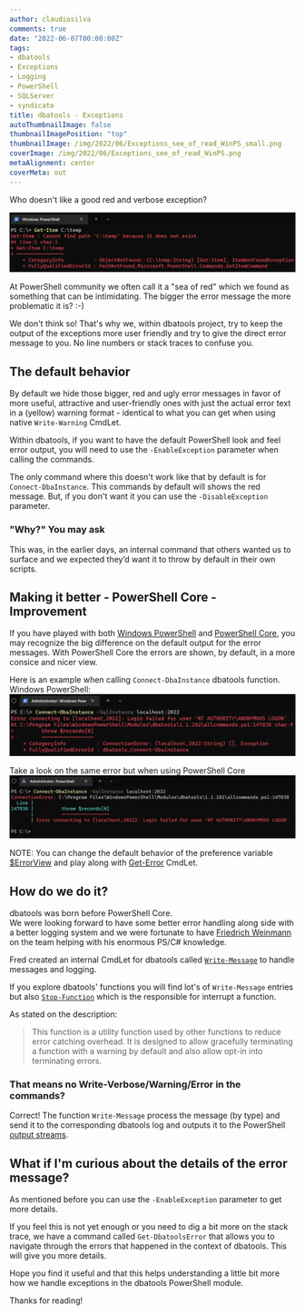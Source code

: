 ```yaml
---
author: claudiosilva
comments: true
date: "2022-06-07T00:00:00Z"
tags:
- dbatools
- Exceptions
- Logging
- PowerShell
- SQLServer
- syndicate
title: dbatools - Exceptions
autoThumbnailImage: false
thumbnailImagePosition: "top"
thumbnailImage: /img/2022/06/Exceptions_see_of_read_WinPS_small.png
coverImage: /img/2022/06/Exceptions_see_of_read_WinPS.png
metaAlignment: center
coverMeta: out
---
```


Who doesn't like a good red and verbose exception?

![Exceptions_see_of_read_WinPS](/img/2022/06/Exceptions_see_of_read_WinPS.png)

At PowerShell community we often call it a "sea of red" which we found as something that can be intimidating. The bigger the error message the more problematic it is? :-)

We don't think so! That's why we, within dbatools project, try to keep the output of the exceptions more user friendly and try to give the direct error message to you. No line numbers or stack traces to confuse you.

## The default behavior

By default we hide those bigger, red and ugly error messages in favor of more useful, attractive and user-friendly ones with just the actual error text in a (yellow) warning format - identical to what you can get when using native `Write-Warning` CmdLet.

Within dbatools, if you want to have the default PowerShell look and feel error output, you will need to use the `-EnableException` parameter when calling the commands.

The only command where this doesn't work like that by default is for `Connect-DbaInstance`. This commands by default will shows the red message. But, if you don't want it you can use the `-DisableException` parameter.

### "Why?" You may ask

This was, in the earlier days, an internal command that others wanted us to surface and we expected they’d want it to throw by default in their own scripts.

## Making it better - PowerShell Core - Improvement

If you have played with both [Windows PowerShell](https://docs.microsoft.com/en-us/powershell/scripting/windows-powershell/starting-windows-powershell?view=powershell-5.1) and [PowerShell Core](https://docs.microsoft.com/en-us/powershell/scripting/overview?view=powershell-7.2), you may recognize the big difference on the default output for the error messages.
With PowerShell Core the errors are shown, by default, in a more consice and nicer view.

Here is an example when calling `Connect-DbaInstance` dbatools function.
Windows PowerShell:
![Exceptions_WinPS_DefaultError_view](/img/2022/06/Exceptions_WinPS_DefaultError_view.png)

Take a look on the same error but when using PowerShell Core
![Exceptions_PSCore_DefaultError_view](/img/2022/06/Exceptions_PSCore_DefaultError_view.png)

NOTE: You can change the default behavior of the preference variable [$ErrorView](https://docs.microsoft.com/en-us/powershell/module/microsoft.powershell.core/about/about_preference_variables?view=powershell-7.2#errorview) and play along with [Get-Error](https://docs.microsoft.com/en-us/powershell/module/microsoft.powershell.utility/get-error?view=powershell-7.2) CmdLet.

## How do we do it?

dbatools was born before PowerShell Core.  
We were looking forward to have some better error handling along side with a better logging system and we were fortunate to have [Friedrich Weinmann](https://github.com/FriedrichWeinmann) on the team helping with his enormous PS/C# knowledge.

Fred created an internal CmdLet for dbatools called [`Write-Message`](https://github.com/dataplat/dbatools/blob/development/bin/projects/dbatools/dbatools/Commands/WriteMessageCommand.cs) to handle messages and logging.

If you explore dbatools' functions you will find lot's of `Write-Message` entries but also [`Stop-Function`](https://github.com/dataplat/dbatools/blob/development/internal/functions/flowcontrol/Stop-Function.ps1) which is the responsible for interrupt a function.

As stated on the description:
> This function is a utility function used by other functions to reduce error catching overhead.
It is designed to allow gracefully terminating a function with a warning by default and also allow opt-in into terminating errors.

### That means no Write-Verbose/Warning/Error in the commands?

Correct! The function `Write-Message` process the message (by type) and send it to the corresponding dbatools log and outputs it to the PowerShell [output streams](https://docs.microsoft.com/en-us/powershell/module/microsoft.powershell.core/about/about_output_streams?view=powershell-7.2).

## What if I'm curious about the details of the error message?

As mentioned before you can use the `-EnableException` parameter to get more details.

If you feel this is not yet enough or you need to dig a bit more on the stack trace, we have a command called `Get-DbatoolsError` that allows you to navigate through the errors that happened in the context of dbatools. This will give you more details.

Hope you find it useful and that this helps understanding a little bit more how we handle exceptions in the dbatools PowerShell module.

Thanks for reading!
